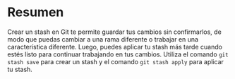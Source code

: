 # Resumen

Crear un stash en Git te permite guardar tus cambios sin confirmarlos, de modo que puedas cambiar a una rama diferente o trabajar en una característica diferente. Luego, puedes aplicar tu stash más tarde cuando estés listo para continuar trabajando en tus cambios. Utiliza el comando `git stash save` para crear un stash y el comando `git stash apply` para aplicar tu stash.

